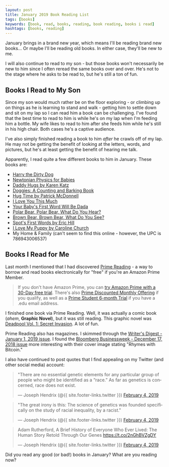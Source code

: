 ```yaml
---
layout: post
title: January 2019 Book Reading List
tags: [books]
keywords: [book, read, books, reading, book reading, books i read]
hashtags: [books, reading]
---
```


January brings in a brand new year, which means I'll be reading brand new books... Or maybe I'll be reading old books. In either case, they'll be new to me.

I will also continue to read to my son - but those books won't necessarily be new to him since I often reread the same books over and over. He's not to the stage where he asks to be read to, but he's still a ton of fun.

## Books I Read to My Son

Since my son would much rather be on the floor exploring - or climbing up on things as he is learning to stand and walk - getting him to settle down and sit on my lap so I can read him a book can be challenging. I've found that the best time to read to him is while he's on my lap when I'm feeding him a bottle. My wife likes to read to him after she feeds him while he's still in his high chair. Both cases he's a captive audience.

I've also simply finished reading a book to him *after* he crawls off of my lap. He may not be getting the benefit of looking at the letters, words, and pictures, but he's at least getting the benefit of hearing me talk.

Apparently, I read quite a few different books to him in January. These books are:

* [Harry the Dirty Dog](https://affiliates.abebooks.com/c/2462910/77416/2029?u=https://www.abebooks.com/products/isbn/9780064430098)
* [Newtonian Physics for Babies](https://affiliates.abebooks.com/c/2462910/77416/2029?u=https://www.abebooks.com/products/isbn/9781492656203)
* [Daddy Hugs by Karen Katz](https://affiliates.abebooks.com/c/2462910/77416/2029?u=https://www.abebooks.com/products/isbn/9780689877711)
* [Doggies: A Counting and Barking Book](https://affiliates.abebooks.com/c/2462910/77416/2029?u=https://www.abebooks.com/products/isbn/9780671493189/22683238549)
* [Hug Time by Patrick McDonnell](https://affiliates.abebooks.com/c/2462910/77416/2029?u=https://www.abebooks.com/products/isbn/9780316182959/30211934269)
* [I Love You This Much](https://affiliates.abebooks.com/c/2462910/77416/2029?u=https://www.abebooks.com/products/isbn/9780310709619/22661356564)
* [Your Baby's First Word Will Be Dada](https://affiliates.abebooks.com/c/2462910/77416/2029?u=https://www.abebooks.com/products/isbn/9781250071811/30038811419)
* [Polar Bear, Polar Bear, What Do You Hear?](https://affiliates.abebooks.com/c/2462910/77416/2029?u=https://www.abebooks.com/products/isbn/9780805053883/30130515213)
* [Brown Bear, Brown Bear, What Do You See?](https://affiliates.abebooks.com/c/2462910/77416/2029?u=https://www.abebooks.com/products/isbn/9780805002010/22585643496)
* [Spot's First Words by Eric Hill](https://affiliates.abebooks.com/c/2462910/77416/2029?u=https://www.abebooks.com/products/isbn/9780399213489/22522558766)
* [I Love My Puppy by Caroline Church](https://affiliates.abebooks.com/c/2462910/77416/2029?u=https://www.abebooks.com/products/isbn/9780545835947/22451989377)
* My Home & Family (can't seem to find this online - however, the UPC is 786943006537)

## Books I Read for Me

Last month I mentioned that I had discovered [Prime Reading](https://www.amazon.com/kindle-dbs/hz/bookshelf/prime/?tag=hendrixjoseph-20) - a way to borrow and read books electronically for "free" if you're an Amazon Prime Member.

> If you don't have Amazon Prime, you can [try Amazon Prime with a 30-Day free trial](https://www.amazon.com/tryprimefree?tag=hendrixjoseph-20). There's also [Prime Discounted Monthly Offering](https://www.amazon.com/l/16256994011?tag=hendrixjoseph-20) if you qualify, as well as a [
Prime Student 6-month Trial](https://www.amazon.com/gp/student/signup/info/?tag=hendrixjoseph-20) if you have a .edu email address.

I finished one book via Prime Reading. Well, it was actually a comic book (*ahem*, **Graphic Novel**), but it was still reading. This graphic novel was [Deadpool Vol. 1: Secret Invasion](https://www.amazon.com/Deadpool-Vol-1-Secret-Invasion-ebook/dp/B00AAJQYPG/?tag=hendrixjoseph-20). A lot of fun.

Prime Reading also has magazines. I skimmed through the [Writer's Digest - January 1, 2019 issue](https://www.amazon.com/Writers-Digest/dp/B07K9M5BDQ/?tag=hendrixjoseph-20). I found the [Bloomberg Businessweek - December 17, 2018 issue](https://www.amazon.com/Bloomberg-Businessweek/dp/B07LBZVSMV/?tag=hendrixjoseph-20) more interesting with their cover image stating "Rhymes with Bitcoin."

I also have continued to post quotes that I find appealing on my Twitter (and other social media) account:

<blockquote class="twitter-tweet" data-lang="en"><p lang="en" dir="ltr">&quot;There are no essential genetic elements for any particular group of people who might be identified as a “race.” As far as genetics is concerned, race does not exist.</p>&mdash; Joseph Hendrix (@{{ site.footer-links.twitter }}) <a href="https://twitter.com/{{ site.footer-links.twitter }}/status/1092487942885515264?ref_src=twsrc%5Etfw">February 4, 2019</a></blockquote>
<blockquote class="twitter-tweet" data-conversation="none" data-lang="en"><p lang="en" dir="ltr">&quot;The great irony is this: The science of genetics was founded specifically on the study of racial inequality, by a racist.&quot;</p>&mdash; Joseph Hendrix (@{{ site.footer-links.twitter }}) <a href="https://twitter.com/{{ site.footer-links.twitter }}/status/1092487944055734274?ref_src=twsrc%5Etfw">February 4, 2019</a></blockquote>
<blockquote class="twitter-tweet" data-conversation="none" data-lang="en"><p lang="en" dir="ltr">Adam Rutherford, A Brief History of Everyone Who Ever Lived: The Human Story Retold Through Our Genes <a href="https://t.co/2nGhBVZgDY">https://t.co/2nGhBVZgDY</a></p>&mdash; Joseph Hendrix (@{{ site.footer-links.twitter }}) <a href="https://twitter.com/{{ site.footer-links.twitter }}/status/1092487945758621697?ref_src=twsrc%5Etfw">February 4, 2019</a></blockquote>
<script async src="https://platform.twitter.com/widgets.js" charset="utf-8"></script>

Did you read any good (or bad!) books in January? What are you reading now?
